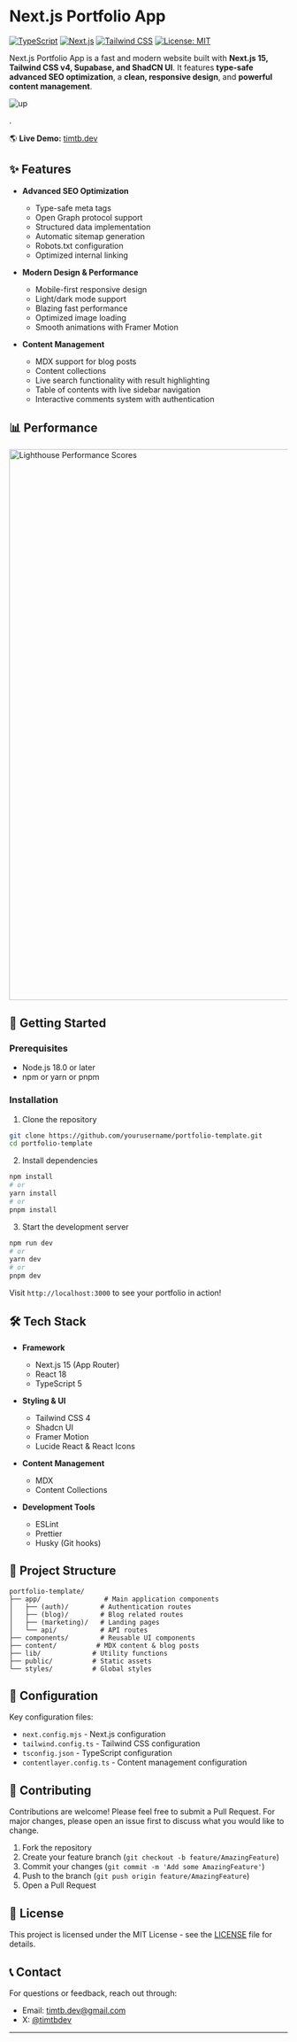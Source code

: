 # Next.js Portfolio App

[![TypeScript](https://img.shields.io/badge/TypeScript-007ACC?style=flat-square&logo=typescript&logoColor=white)](https://www.typescriptlang.org/)
[![Next.js](https://img.shields.io/badge/Next.js-000000?style=flat-square&logo=next.js&logoColor=white)](https://nextjs.org/)
[![Tailwind CSS](https://img.shields.io/badge/Tailwind_CSS-38B2AC?style=flat-square&logo=tailwind-css&logoColor=white)](https://tailwindcss.com/)
[![License: MIT](https://img.shields.io/badge/License-MIT-yellow.svg)](https://opensource.org/licenses/MIT)

Next.js Portfolio App is a fast and modern website built with **Next.js 15, Tailwind CSS v4, Supabase, and ShadCN UI**. It features **type-safe advanced SEO optimization**, a **clean, responsive design**, and **powerful content management**.

![up](https://github.com/user-attachments/assets/e02e1d03-cdb0-42ce-8299-660e2b4c700b)

.

🌎 **Live Demo:** [timtb.dev](https://timtb.dev)

## ✨ Features

- **Advanced SEO Optimization**

  - Type-safe meta tags
  - Open Graph protocol support
  - Structured data implementation
  - Automatic sitemap generation
  - Robots.txt configuration
  - Optimized internal linking

- **Modern Design & Performance**

  - Mobile-first responsive design
  - Light/dark mode support
  - Blazing fast performance
  - Optimized image loading
  - Smooth animations with Framer Motion

- **Content Management**
  - MDX support for blog posts
  - Content collections
  - Live search functionality with result highlighting
  - Table of contents with live sidebar navigation
  - Interactive comments system with authentication

## 📊 Performance

<img width="995" alt="Lighthouse Performance Scores" src="https://github.com/user-attachments/assets/ab2ecb87-677f-4463-ba3b-905bafb0ab38" />

## 🚀 Getting Started

### Prerequisites

- Node.js 18.0 or later
- npm or yarn or pnpm

### Installation

1. Clone the repository

```bash
git clone https://github.com/yourusername/portfolio-template.git
cd portfolio-template
```

2. Install dependencies

```bash
npm install
# or
yarn install
# or
pnpm install
```

3. Start the development server

```bash
npm run dev
# or
yarn dev
# or
pnpm dev
```

Visit `http://localhost:3000` to see your portfolio in action!

## 🛠️ Tech Stack

- **Framework**

  - Next.js 15 (App Router)
  - React 18
  - TypeScript 5

- **Styling & UI**

  - Tailwind CSS 4
  - Shadcn UI
  - Framer Motion
  - Lucide React & React Icons

- **Content Management**

  - MDX
  - Content Collections

- **Development Tools**
  - ESLint
  - Prettier
  - Husky (Git hooks)

## 📁 Project Structure

```
portfolio-template/
├── app/                # Main application components
│   ├── (auth)/        # Authentication routes
│   ├── (blog)/        # Blog related routes
│   ├── (marketing)/   # Landing pages
│   └── api/           # API routes
├── components/        # Reusable UI components
├── content/          # MDX content & blog posts
├── lib/             # Utility functions
├── public/          # Static assets
└── styles/          # Global styles
```

## 🔧 Configuration

Key configuration files:

- `next.config.mjs` - Next.js configuration
- `tailwind.config.ts` - Tailwind CSS configuration
- `tsconfig.json` - TypeScript configuration
- `contentlayer.config.ts` - Content management configuration

## 🤝 Contributing

Contributions are welcome! Please feel free to submit a Pull Request. For major changes, please open an issue first to discuss what you would like to change.

1. Fork the repository
2. Create your feature branch (`git checkout -b feature/AmazingFeature`)
3. Commit your changes (`git commit -m 'Add some AmazingFeature'`)
4. Push to the branch (`git push origin feature/AmazingFeature`)
5. Open a Pull Request

## 📝 License

This project is licensed under the MIT License - see the [LICENSE](LICENSE) file for details.

## 📞 Contact

For questions or feedback, reach out through:

- Email: timtb.dev@gmail.com
- X: [@timtbdev](https://x.com/timtbdev)

---
